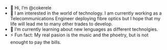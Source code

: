 - 👋 Hi, I’m @cokerele
- 👀 I am interested in the world of technology. I am currently working as a Telecommunications Engineer deploying fibre optics but I hope that my life will lead me to many other trades to develop.
- 🌱 I’m currently learning about new lenguages as different technolgies.
- ⚡ Fun fact: My real pasion is the music and the phoetry, but is not enought to pay the bills.

<!---
cokerele/cokerele is a ✨ special ✨ repository because its `README.md` (this file) appears on your GitHub profile.
You can click the Preview link to take a look at your changes.
--->
